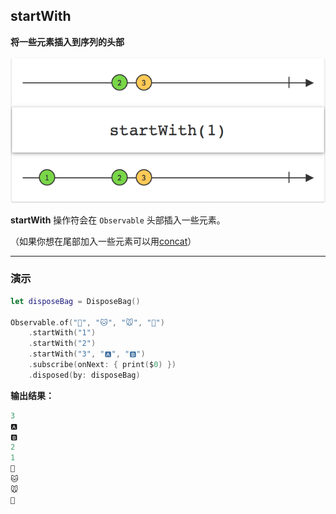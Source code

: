 ## startWith

**将一些元素插入到序列的头部**

![](/assets/WhichOperator/Operators/startWith.png)

**startWith** 操作符会在 `Observable` 头部插入一些元素。

（如果你想在尾部加入一些元素可以用[concat](concat.md)）

---

### 演示

```swift
let disposeBag = DisposeBag()

Observable.of("🐶", "🐱", "🐭", "🐹")
    .startWith("1")
    .startWith("2")
    .startWith("3", "🅰️", "🅱️")
    .subscribe(onNext: { print($0) })
    .disposed(by: disposeBag)
```

**输出结果：**

```swift
3
🅰️
🅱️
2
1
🐶
🐱
🐭
🐹
```
